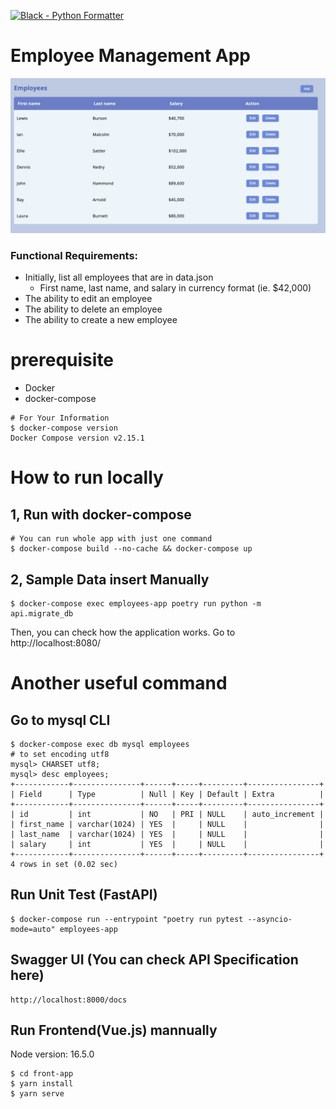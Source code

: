 [![Black - Python Formatter](https://img.shields.io/badge/code%20style-black-black)](https://github.com/psf/black)

# Employee Management App

![](demo.png)

### Functional Requirements:

- Initially, list all employees that are in data.json
  - First name, last name, and salary in currency format (ie. $42,000)
- The ability to edit an employee
- The ability to delete an employee
- The ability to create a new employee

# prerequisite

- Docker
- docker-compose

```
# For Your Information
$ docker-compose version
Docker Compose version v2.15.1
```

# How to run locally

## 1, Run with docker-compose

```Shell
# You can run whole app with just one command
$ docker-compose build --no-cache && docker-compose up
```

## 2, Sample Data insert Manually

```Shell
$ docker-compose exec employees-app poetry run python -m api.migrate_db
```

Then, you can check how the application works.
Go to http://localhost:8080/

# Another useful command

## Go to mysql CLI

```Shell
$ docker-compose exec db mysql employees
# to set encoding utf8
mysql> CHARSET utf8;
mysql> desc employees;
+------------+---------------+------+-----+---------+----------------+
| Field      | Type          | Null | Key | Default | Extra          |
+------------+---------------+------+-----+---------+----------------+
| id         | int           | NO   | PRI | NULL    | auto_increment |
| first_name | varchar(1024) | YES  |     | NULL    |                |
| last_name  | varchar(1024) | YES  |     | NULL    |                |
| salary     | int           | YES  |     | NULL    |                |
+------------+---------------+------+-----+---------+----------------+
4 rows in set (0.02 sec)
```

## Run Unit Test (FastAPI)

```Shell
$ docker-compose run --entrypoint "poetry run pytest --asyncio-mode=auto" employees-app
```

## Swagger UI (You can check API Specification here)

```Shell
http://localhost:8000/docs
```

## Run Frontend(Vue.js) mannually

Node version: 16.5.0

```
$ cd front-app
$ yarn install
$ yarn serve
```
